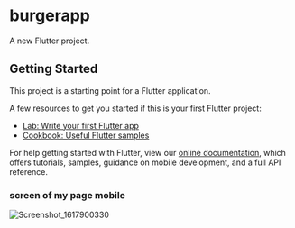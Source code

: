 # burgerapp

A new Flutter project.

## Getting Started

This project is a starting point for a Flutter application.

A few resources to get you started if this is your first Flutter project:

- [Lab: Write your first Flutter app](https://flutter.dev/docs/get-started/codelab)
- [Cookbook: Useful Flutter samples](https://flutter.dev/docs/cookbook)

For help getting started with Flutter, view our
[online documentation](https://flutter.dev/docs), which offers tutorials,
samples, guidance on mobile development, and a full API reference.

### screen of my page mobile 
![Screenshot_1617900330](https://user-images.githubusercontent.com/47481316/114244514-ed441580-998e-11eb-9957-1f183afe298e.png)
